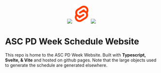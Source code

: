 <div align="center">
  <img width="55" src="https://raw.githubusercontent.com/gilbarbara/logos/master/logos/typescript-icon.svg"/>
  <img width="55" src="https://raw.githubusercontent.com/sveltejs/branding/master/svelte-logo.svg"/>
  <img width="55" src="https://vitejs.dev/logo.svg"/>
</div>

# ASC PD Week Schedule Website

This repo is home to the ASC PD Week Website. Built with **Typescript, Svelte, & Vite** and hosted on github pages.
Note that the large objects used to generate the schedule are generated elsewhere.
